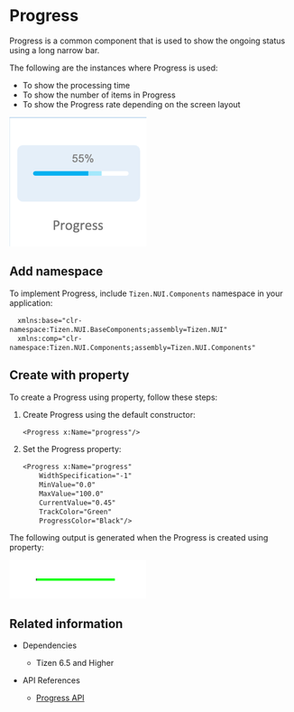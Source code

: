 # Progress

Progress is a common component that is used to show the ongoing status using a long narrow bar.

The following are the instances where Progress is used:

- To show the processing time
- To show the number of items in Progress
- To show the Progress rate depending on the screen layout

![Progress](./media/progress.png)

## Add namespace
To implement Progress, include `Tizen.NUI.Components` namespace in your application:

```xaml
  xmlns:base="clr-namespace:Tizen.NUI.BaseComponents;assembly=Tizen.NUI"
  xmlns:comp="clr-namespace:Tizen.NUI.Components;assembly=Tizen.NUI.Components"
```

## Create with property

To create a Progress using property, follow these steps:

1. Create Progress using the default constructor:

    ```xaml
    <Progress x:Name="progress"/>
    ```

2. Set the Progress property:

    ```xaml
    <Progress x:Name="progress"
        WidthSpecification="-1" 
        MinValue="0.0"
        MaxValue="100.0"
        CurrentValue="0.45"
        TrackColor="Green"
        ProgressColor="Black"/>
    ```

The following output is generated when the Progress is created using property:

![Progress](./media/progress.gif)

## Related information

- Dependencies
  -   Tizen 6.5 and Higher

- API References
  - [Progress API](/application/dotnet/api/TizenFX/latest/api/Tizen.NUI.Components.Progress.html)

